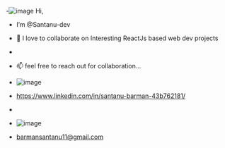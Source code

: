 -![image](https://user-images.githubusercontent.com/106900914/191236611-97d52596-630a-4251-b613-a4ece026bc38.png)
 Hi, 
- I’m @Santanu-dev
 
- 💞️ I love to collaborate on Interesting ReactJs based web dev projects
- 
- 📫 feel free to reach out for collaboration...
-  ![image](https://user-images.githubusercontent.com/106900914/191236889-644e4221-8e74-433e-80f0-52eef63c4cb8.png) 
-  https://www.linkedin.com/in/santanu-barman-43b762181/
-  
-  ![image](https://user-images.githubusercontent.com/106900914/191237027-e9c41191-3150-4c5e-87fc-51b0438a85a4.png)
-  barmansantanu11@gmail.com

<!---
Santanu-dev/Santanu-dev is a ✨ special ✨ repository because its `README.md` (this file) appears on your GitHub profile.
You can click the Preview link to take a look at your changes.
--->

